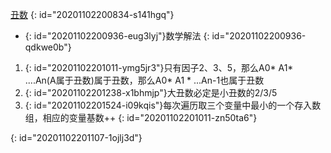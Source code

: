 [丑数](https://leetcode-cn.com/problems/chou-shu-lcof/)
{: id="20201102200834-s141hgq"}

* {: id="20201102200936-eug3lyj"}数学解法
{: id="20201102200936-qdkwe0b"}

1. {: id="20201102201011-ymg5jr3"}只有因子2、3、5，那么A0* A1* ....An(A属于丑数)属于丑数，那么A0* A1 * ...An-1也属于丑数
2. {: id="20201102201238-x1bhmjp"}大丑数必定是小丑数的2/3/5
3. {: id="20201102201524-i09kqis"}每次遍历取三个变量中最小的一个存入数组，相应的变量基数++
{: id="20201102201011-zn50ta6"}

 
{: id="20201102201107-1ojlj3d"}
